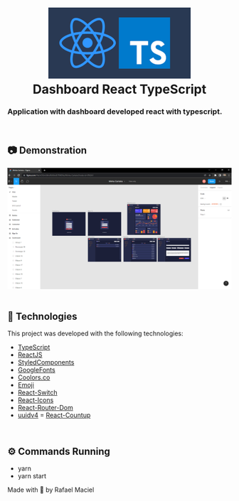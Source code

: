 <h1 align="center">
  <img alt="" title="typescript fundamentals" src=".github/demostration_aplication.png" width="320px" />
  <br>
  Dashboard React TypeScript 
</h1>


<h3 align="justify">
Application with dashboard developed react with typescript.
</h3>
<br>

## 📷 Demonstration

<div align="center" >
<h4 align="left"></h4>
  <img src=".github/demostration_aplication_1.png">
</div>
<br>

## 🚀 Technologies

This project was developed with the following technologies:

- [TypeScript](https://www.typescriptlang.org/docs/)
- [ReactJS](https://reactjs.org/)
- [StyledComponents](https://styled-components.com)
- [GoogleFonts](https://fonts.google.com)
- [Coolors.co](https://coolors.co)
- [Emoji](https://www.w3schools.com/charsets/ref_emoji_smileys.asp)
- [React-Switch](https://www.npmjs.com/package/react-switch)
- [React-Icons](https://github.com/react-icons/react-icons)
- [React-Router-Dom](https:/npmjs.com/package/react-router-dom)
- [uuidv4](https://yarnpkg.com/package/uuidv4)
= [React-Countup](https://npmjs.com/package/react-countup)

<br>

## ⚙ Commands Running
- yarn
- yarn start

Made with 💜 by Rafael Maciel
